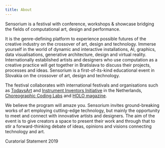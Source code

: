 ```yaml
---
title: About
---
```


Sensorium is a festival with conference, workshops & showcase bridging the fields of computational art, design and performance.

It is the genre-defining platform to experience possible futures of the creative industry on the crossover of art, design and technology. Immerse yourself in the world of dynamic and interactive installations, AI, graphics, data visualisations, generative architecture, design and virtual reality. Internationally established artists and designers who use computation as a creative practice will get together in Bratislava to discuss their projects, processes and ideas. Sensorium is a first-of-its-kind educational event in Slovakia on the crossover of art, design and technology.

The festival collaborates with international festivals and organisations such as [TodaysArt](http://todaysart.nl/) and [Instrument Inventors Initiative](https://instrumentinventors.org) in the Netherlands, [Choreographic Coding Labs](http://choreographiccoding.org) and [HOLO magazine](http://holo-magazine.com). 

We believe the program will amaze you. Sensorium invites ground-breaking works of art employing cutting-edge technology, but mainly the opportunity to meet and connect with innovative artists and designers. The aim of the event is to give creators a space to present their work and through that to stir a forward-thinking debate of ideas, opinions and visions connecting technology and art.

Curatorial Statement 2019

<!-- **[read more](/about)** -->